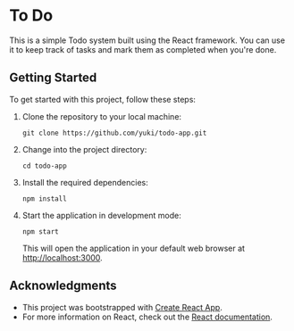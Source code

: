 # To Do

This is a simple Todo system built using the React framework. You can use it to keep track of tasks and mark them as completed when you're done.

## Getting Started

To get started with this project, follow these steps:

1. Clone the repository to your local machine:

   ```
   git clone https://github.com/yuki/todo-app.git
   ```

2. Change into the project directory:

   ```
   cd todo-app
   ```

3. Install the required dependencies:

   ```
   npm install
   ```

4. Start the application in development mode:

   ```
   npm start
   ```

   This will open the application in your default web browser at [http://localhost:3000](http://localhost:3000).

## Acknowledgments

- This project was bootstrapped with [Create React App](https://github.com/facebook/create-react-app).
- For more information on React, check out the [React documentation](https://reactjs.org/).
